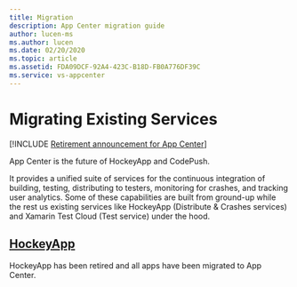 ```yaml
---
title: Migration
description: App Center migration guide
author: lucen-ms
ms.author: lucen
ms.date: 02/20/2020
ms.topic: article
ms.assetid: FDA09DCF-92A4-423C-B18D-FB0A776DF39C
ms.service: vs-appcenter
---
```


# Migrating Existing Services

[!INCLUDE [Retirement announcement for App Center](../includes/retirement.md)]

App Center is the future of HockeyApp and CodePush.

It provides a unified suite of services for the continuous integration of building, testing, distributing to testers, monitoring for crashes, and tracking user analytics. Some of these capabilities are built from ground-up while the rest us existing services like HockeyApp (Distribute & Crashes services) and Xamarin Test Cloud (Test service) under the hood.

## [HockeyApp](~/transition/index.md)
HockeyApp has been retired and all apps have been migrated to App Center.